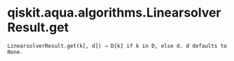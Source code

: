 # qiskit.aqua.algorithms.LinearsolverResult.get

`LinearsolverResult.get(k[, d]) → D[k] if k in D, else d. d defaults to None.`

